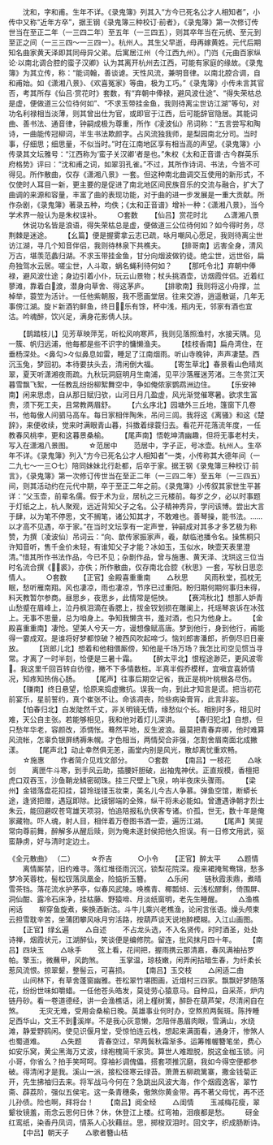 <!-- { "loadSidebar": true } -->
　　沈和，字和甫。生年不详。《录鬼簿》列其入“方今已死名公才人相知者”，小传中又称“近年方卒”，据王钢《录鬼簿三种校订·前者》，《录鬼簿》第一次修订传世当在至正二年（一三四二年）至五年（一三四五），则其卒年当在元统、至元到至正之间（一三三四～一三四一）。杭州人。其生父早逝，母再嫁黄姓。元代后期知名曲家黄天泽即其同母异父弟。后寓居江州（今江西九州）。门岿《元曲百家纵论·以南北调合腔的蛮子汉卿》认为其离开杭州去江西，可能有家庭的缘故。《录鬼簿》为其立传，称：“能词翰，善谈谑。天性风流，兼明音律。以南北腔合调，自和甫始。如《潇湘八景》、《欢喜冤家》等曲，极为工巧。”《录鬼簿》小传未言其官否，考其所存《仙吕·赏花时》套数，有“弃朝中俸禄，避风波仕途”、“得失荣枯总是虚，便做道三公位待何如”、“不求玉带挂金鱼，我则待离尘世访江湖”等句，对功名利禄相当淡薄，则其曾出仕为官，或即官于江西，后可能辞官隐居。其能词曲、善书法、通音律，钟嗣成极为尊重，所作《凌波仙》吊词称：“五言尝写和陶诗，一曲能传冠柳词，半生书法欺颜字。占风流独我师，是梨园南北分司。当时事，仔细思；细思量，不似当时。”时在江南地区享有相当高的声望。《录鬼簿》小传录其文坛雅号：“江西称为‘蛮子关汉卿’者是也。”朱权《太和正音谱·古今群英乐府格势》评曰：“沈和甫之词，如翠羽孔雀。”不过，其所作诗词、书法，今皆不可得见。所作散曲，仅存《潇湘八景》一套。但这种南北曲调交互使用的新形式，不仅使时人耳目一新，更主要的是促进了南北地区间民族音乐的交流与融合，扩大了曲调的来源和容量，丰富了曲的表现功能，对于曲的进一步发展是一重大贡献。所作杂剧，《录鬼簿》著录五种，均佚；《太和正音谱》增补一种：《潇湘八景》，当今学术界一般认为是朱权误补。
　　○套数
　　【仙吕】赏花时北
　　△潇湘八景
　　休说功名皆是浪语，得失荣枯总是虚，便做道三公位待何如？如今得时务，尽荆棘是迷途。
　　【幺篇】便是握雾拿云志已疏，咏月嘲风心愿足，我则待离尘世访江湖，寻几个知音伴侣，我则待林泉下共樵夫。
　　【排哥南】远害全身，清风万古，堪羡范蠡归湖。不求玉带挂金鱼，甘分向烟波做钓徒。绝尘世，远世俗，扁舟独驾水云居。嗟尘世，人斗取，蜗名蝇利待何如？
　　【那吒令北】弃朝中俸禄，避风波仕途；身边引着小仆，玩云山景物；杖头挑酒壶，访烟霞伴侣。近着红蓼滩，靠着白渡，潜身向草舍、得这茅庐。
　　【排歌南】我则将这小舟撑，兰棹举，蓑笠为活计。一任他紫朝服，我不愿画堂居。往来交游，逍遥散诞，几年无事傍江湖。旋ド新酒钓鲜鱼，终日乐有馀，杯中浅，瓶内无，邻家有酒也宜沽。吟魂醉，饮兴足，满身花影倩人扶。

　　【鹊踏枝儿】见芳草映萍芜，听松风响寒芦，我则见落照渔村，水接天隅。见一簇、帆归远浦，他每都是些不识字的慵懒渔夫。
　　【桂枝香南】扁舟湾住，在垂杨深处。<鼻勾>々似鼻息如雷，睡足了江南烟雨。听山寺晚钟，声声凄楚。西沉玉兔，梦回初。本待要扶头去，清闲倒大福。
　　【寄生草北】春景看山色晴岚翠，夏天听潇湘夜雨疏。九秋玩洞庭明月生南浦，见平沙落雁迷芳渚。三冬赏江天暮雪飘飞絮，一任教乱纷纷柳絮舞空中，争如俺侬家鹦鹉洲边住。
　　【乐安神南】闲来思虑，自从那日赋归欤，山河日月几盈虚，风光渐觉催寒暑。欲求生富贵，须下死工夫，且常教两眉舒。
　　【六幺序北】园塘外三丘地，篷窗下几卷书，他每傲人间驷马高车。每日家相伴陶朱，吊问三闾。我将这《离骚》和这《楚辞》，来便收续，觉来时满眼青山暮，抖擞着绿蓑归去。看花开花落流年度，一任教春风桃李，更和这暮景桑榆。
　　【尾声南】悟乾坤清幽趣，但将无事老村夫，写入在潇湘八景图。
　　☆范居中
　　范居中，字子正，号冰壶。杭州人。生卒年不详。《录鬼簿》列入“方今已死名公才人相知者”一类，小传称其大德年间（一二九七～一三○七）陪同妹妹北行赴都，后卒于家。据王钢《录鬼簿三种校订·前言》，《录鬼簿》第一次修订传世当在至正二年（一三四二年）至五年（一三四五）间，则其活动约在元代中期，卒于至正二年之前。《录鬼簿》小传叙其家世生平甚详：“父玉壶，前辈名儒。假于术为业，居杭之三元楼前。每岁之夕，必以时事题于灯纸之上，杭人聚观，远近背知父子之名。公子精神秀异，学问该博。尝出大言于肆，以为笔不停思，文不搁笔，诸公知其才，不敢难也。善琴操，能书法。……以才高不见遇，卒于家。”在当时文坛享有一定声誉，钟嗣成对其多才多艺极为称赞，为撰〔凌波仙〕吊词云：“向、歆传家振家声，羲，献临池播令名。操焦桐只许知音听，售千金价未轻，有谁知父子才能？冰如玉，玉似水，映壶天表里澄清。”惜其所作书法作品，今已不见；杂剧作品，曾与施惠、黄天泽、沈珙这三位当时名流合撰《裘》，亦佚；所作散曲，仅存南北合腔《秋思》一套，写秋日思恋情人。
　　○套数
　　【正官】金殿喜重重南
　　△秋思
　　风雨秋堂，孤枕无眠，愁听雁南翔。风也凄凉，雨也凄凉，节序已过重阳。盼归期何期何事归未得，料天教暂尔参商。昼思乡，夜思乡，此情常是悒怏。
　　【赛鸿秋北】想那人妒青山愁蹙在眉峰上，泣丹枫泪滴在香腮上，拔金钗划损在雕阑上，托瑶琴哀诉在冰弦上。无事不思量，总为咱身上。争知我懒贪书，羞对酒，也只为他身上。
　　【金殿喜重重南】凄怆。望美人兮天一方，谩想像赋高唐。梦到他行，身到他行，甫能得一霎成双。是谁将好梦都惊破？被西风吹起啼づ。恼刘郎害潘郎，折倒尽旧日豪放。
　　【货郎儿北】想着和他相偎厮傍，知他是千场万场？我怎比司空见惯当寻常。才离了一时半刻，恰便是三暑十霜。
　　【醉太平北】恨程途渺茫，更风波零。我这里千回百转自彷徨，撇不下多情数桩。半真半假乔模样，宜嗔宜喜娇情况，知疼知热俏心肠。
　　【尾声】往事后期空记省，我正是桃叶桃根各尽伤。
　　【赚南】终日悬望，恰原来捣虚撇抗。误我一向，到此才知言是谎。把当初花前宴乐，星前誓约，真个崔张不让。命该凋丧，险些病染膏肓，此言非妄。
　　【怕春归北】白发陡然千丈，非关明镜无情，缘愁似个长。相别时多，相见时难，天公自主张。若能够相见，我和他对着灯儿深讲。
　　【春归犯北】自想，但只愁年华老，容颜改，添惆怅。蓦然平地，反生波浪。最莫把青春弃掷，他时难算风流帐，怎辜负银屏绣褥朱幌。才色相当，两情契合非强，怎割舍眉南面北成撇漾。
　　【尾声北】动止幸然俱无恙，画堂内别是风光，散却离忧重欢畅。
　　☆施惠
　　作者简介见戏文部分。
　　○套数
　　【南吕】一枝花
　　△咏剑
　　离匣牛斗寒，到手风云助，插腰奸胆破，出袖鬼神伏。正直规模，香檀把虎口双吞玉，沙鱼鞘龙鳞密砌珠。挂三尺壁上飞泉，响半夜床头骤雨。
　　【梁州】金错落盘花扣挂，碧玲珑镂玉妆束，美名儿今古人争慕。弹鱼空馆，断蟒长途，逢贤把赠，遇寇即除。比镆铘端的全殊，纵干将未必能如。曾遭遇诤朝才烈士朱云，能回避叹苍穹雄天项羽，怕追陪报私仇侠客专诸。价孤，世无，数十年是俺家藏物。吓人魂，射人目，相伴着万卷图书酒一壶，遍历江湖。
　　【尾声】笑提常向尊前舞，醉解多从醒后赎，则为俺未遂封侯把他久担误。有一日修文用武，驱蛮静虏，好与清时定边土。

《全元散曲》 （二） 
　　☆乔吉
　
　　○小令
　　【正官】醉太平
　　△题情
　　离情厮禁，旧约难寻。落红堆径雨沉沉，锁梨花院深。瘦来裙掩鸳鸯锦，愁多梦冷芙蓉枕，髻松钗落凤凰金，险掂折玉簪。
　　△乐闲
　　链秋霞汞鼎，煮晴雪茶铛。落花流水护茅亭，似春风武陵。唤樵青、椰瓢倾、云浅松醪剩，倚围屏、洞仙酣、露冷石床净，挂枯藤、野猿啼、月淡纸窗明，老先生睡醒。
　　△渔樵闲话
　　柳穿鱼旋煮，柴换酒新沽。斗牛儿乘兴老樵渔，论闲言伥语。燥头颅束云担雪耽辛苦，坐蒲团攀风咏月穷活路，按葫芦谈天说地醉模糊。入江山画图。
　　【正官】绿幺遍
　　△自述
　　不占龙头选，不入名贤传。时时酒圣，处处诗禅，烟霞状元，江湖醉仙，笑谈便是编修院。留连，批风抹月四十年。
　　【南吕】四块玉
　　△咏手
　　弦上看，花间把，握雨携云那清嘉，春风满袖拈罗帕。擎玉，微蘸甲，风韵煞。
　　玉掌温，琼枝嫩，闲弄闲拈暗生春，为纤柔长惹风流恨。掠翠颦，整髻云，可喜损。
　　【南吕】玉交枝
　　△闲适二曲
　　山间林下，有草舍蓬窗幽雅。苍松翠竹堪图画，近烟村三四家。飘飘好梦随落花，纷纷世味如嚼蜡。一任他苍头皓发，莫徒劳心猿意马。自种瓜，自采茶，炉内链丹砂。看一卷道德经，讲一会渔樵话，闭上槿树篱，醉卧在葫芦架，尽清闲自在煞。
　　无灾无难，受用会桑榆日晚。英雄事业何时办，空熬煎两鬓斑。陈抟睡足西华山，文王不到溪岸。不是我心灰意懒，怎陪伴愚眉肉眼，雪满山，水绕滩，静爱野鸥闲。使见识偃月堂，受惊怕连云栈，想起来满面看，通身汗，惨煞人也蜀道难。
　　△失题
　　青春空过，早两鬓秋霜渐多。运筹帷幄簪笔坐，费心如安乐窝，黄尘黑海万丈波，绿袍槐简千家货。算世人难蹬脱，脱这金枷玉锁。问小哥，你省么？拍手笑呵呵。穿袖衫调傀儡，搭套项推沉磨，我如今得空便都参破。得清闲才是我。溪山一派，接松径寒云绿苔。萧萧五柳疏篱寨，撒金钱菊正开，先生拂袖归去来。将军战马今何在？急跳出风波大海，作个烟霞逸客，翠竹斋、薜荔阶，强似五侯宅。这一条青穗条，傲煞你黄金带。再不著父母忧，再不还儿孙债。险也啊，拜将台！
　　【南吕】阅全经
　　△闺情
　　玉减梅花瘦，翠颦妆镜羞，雨念云思何日休？休，休登江上楼。红弯袖，泪痕都是愁。
　　砑金红鸾纸，染香丹凤词，情系人心狄藉丝。思，掷梭双泪时。回文字，织成肠断诗。
　　【中吕】朝天子
　　△歌者簪山桔

